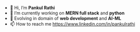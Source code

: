 - 👋 Hi, I’m **Pankul Rathi**
- 🌱 I’m currently working on **MERN full stack** and **python**
- 💞️ Evolving in domain of  **web development** and **AI-ML**
- 📫 How to reach me https://www.linkedin.com/in/pankulrathi


